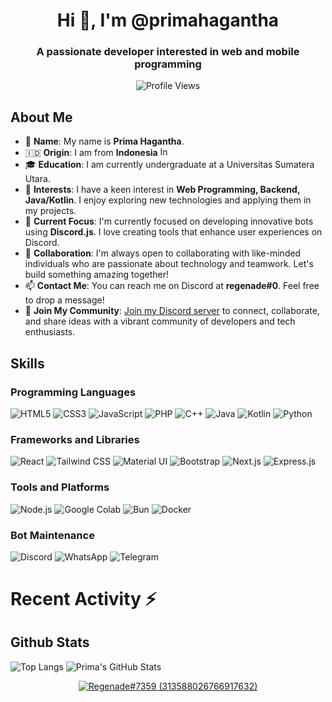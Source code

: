 <h1 align="center">Hi 👋, I'm @primahagantha</h1>
<h3 align="center">A passionate developer interested in web and mobile programming</h3>

<p align="center">
  <img src="https://komarev.com/ghpvc/?username=primahagantha" alt="Profile Views" />
</p>

## About Me
- 👋 **Name**: My name is **Prima Hagantha**.
- 🇮🇩 **Origin**: I am from **Indonesia** <img src="https://upload.wikimedia.org/wikipedia/commons/9/9f/Flag_of_Indonesia.svg" alt="Indonesia Flag" width="20" height="15" />
- 🎓 **Education**: I am currently undergraduate at a Universitas Sumatera Utara.
- 👀 **Interests**: I have a keen interest in **Web Programming, Backend, Java/Kotlin**. I enjoy exploring new technologies and applying them in my projects.
- 🌱 **Current Focus**: I'm currently focused on developing innovative bots using **Discord.js**. I love creating tools that enhance user experiences on Discord.
- 💞️ **Collaboration**: I'm always open to collaborating with like-minded individuals who are passionate about technology and teamwork. Let's build something amazing together!
- 📫 **Contact Me**: You can reach me on Discord at **regenade#0**. Feel free to drop a message!
- 🎉 **Join My Community**: [Join my Discord server](https://discord.gg/veskai) to connect, collaborate, and share ideas with a vibrant community of developers and tech enthusiasts.

## Skills
### Programming Languages
<p align="left">
  <img src="https://img.shields.io/badge/HTML5-E34F26?style=for-the-badge&logo=html5&logoColor=white" alt="HTML5" />
  <img src="https://img.shields.io/badge/CSS3-1572B6?style=for-the-badge&logo=css3&logoColor=white" alt="CSS3" />
  <img src="https://img.shields.io/badge/JavaScript-F7DF1E?style=for-the-badge&logo=javascript&logoColor=black" alt="JavaScript" />
  <img src="https://img.shields.io/badge/PHP-777BB4?style=for-the-badge&logo=php&logoColor=white" alt="PHP" />
  <img src="https://img.shields.io/badge/C++-00599C?style=for-the-badge&logo=cplusplus&logoColor=white" alt="C++" />
  <img src="https://img.shields.io/badge/Java-007396?style=for-the-badge&logo=java&logoColor=white" alt="Java" />
  <img src="https://img.shields.io/badge/Kotlin-0095D5?style=for-the-badge&logo=kotlin&logoColor=white" alt="Kotlin" />
  <img src="https://img.shields.io/badge/Python-3776AB?style=for-the-badge&logo=python&logoColor=white" alt="Python" />
</p>

### Frameworks and Libraries
<p align="left">
  <img src="https://img.shields.io/badge/React-61DAFB?style=for-the-badge&logo=react&logoColor=black" alt="React" />
  <img src="https://img.shields.io/badge/Tailwind_CSS-38B2AC?style=for-the-badge&logo=tailwind-css&logoColor=white" alt="Tailwind CSS" />
  <img src="https://img.shields.io/badge/Material_UI-0081CB?style=for-the-badge&logo=material-ui&logoColor=white" alt="Material UI" />
  <img src="https://img.shields.io/badge/Bootstrap-563D7C?style=for-the-badge&logo=bootstrap&logoColor=white" alt="Bootstrap" />
  <img src="https://img.shields.io/badge/Next.js-000000?style=for-the-badge&logo=nextdotjs&logoColor=white" alt="Next.js" />
  <img src="https://img.shields.io/badge/Express.js-000000?style=for-the-badge&logo=express&logoColor=white" alt="Express.js" />
</p>

### Tools and Platforms
<p align="left">
  <img src="https://img.shields.io/badge/Node.js-339933?style=for-the-badge&logo=nodedotjs&logoColor=white" alt="Node.js" />
  <img src="https://img.shields.io/badge/Google_Colab-F9AB00?style=for-the-badge&logo=google-colab&logoColor=white" alt="Google Colab" />
  <img src="https://img.shields.io/badge/Bun-000000?style=for-the-badge&logo=bun&logoColor=white" alt="Bun" />
  <img src="https://img.shields.io/badge/Docker-2496ED?style=for-the-badge&logo=docker&logoColor=white" alt="Docker" />
</p>

### Bot Maintenance
<p align="left">
  <img src="https://img.shields.io/badge/Discord-7289DA?style=for-the-badge&logo=discord&logoColor=white" alt="Discord" />
  <img src="https://img.shields.io/badge/WhatsApp-25D366?style=for-the-badge&logo=whatsapp&logoColor=white" alt="WhatsApp" />
  <img src="https://img.shields.io/badge/Telegram-2CA5E0?style=for-the-badge&logo=telegram&logoColor=white" alt="Telegram" />
</p>

# Recent Activity :zap:
<!--START_SECTION:activity-->
<!--END_SECTION:activity-->

## Github Stats
![Top Langs](https://github-readme-stats.vercel.app/api/top-langs/?username=primahagantha&layout=compact&show_icons=true&theme=dark#gh-dark-mode-only)
![Prima's GitHub Stats](https://github-readme-stats.vercel.app/api?username=primahagantha&show_icons=true&theme=dark#gh-dark-mode-only)

<p align="center">
  <a href="https://discord.com/users/313588026766917632">
    <img src="https://discord.c99.nl/widget/theme-1/313588026766917632.png" alt="Regenade#7359 (313588026766917632)" />
  </a>
</p>


<!---
primahagantha/primahagantha is a ✨ special ✨ repository because its README.md (this file) appears on your GitHub profile.
You can click the Preview link to take a look at your changes.
--->
